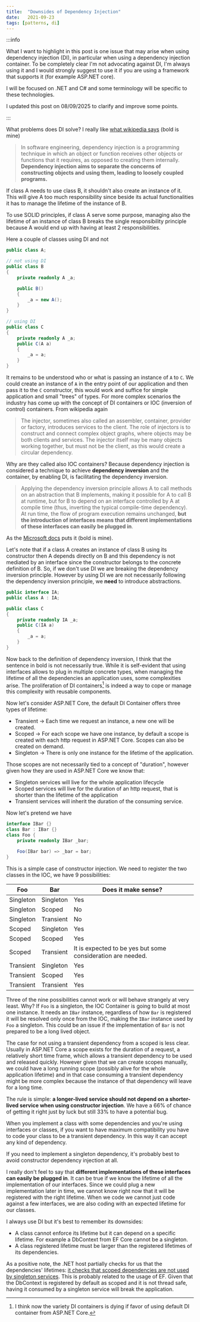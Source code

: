 ```yaml
---
title:  "Downsides of Dependency Injection"
date:   2021-09-23
tags: [patterns, di]
---
```


:::info

What I want to highlight in this post is one issue that may arise when using dependency injection (DI), in particular when using a dependency injection container. To be completely clear I'm not advocating against DI, I'm always using it and I would strongly suggest to use it if you are using a framework that supports it (for example ASP.NET core).

I will be focused on .NET and C# and some terminology will be specific to these technologies.

I updated this post on 08/09/2025 to clarify and improve some points.

:::

What problems does DI solve? I really like [what wikipedia says](https://en.wikipedia.org/w/index.php?title=Dependency_injection&oldid=1309912801) (bold is mine)

>In software engineering, dependency injection is a programming technique in which an object or function receives other objects or functions that it requires, as opposed to creating them internally. **Dependency injection aims to separate the concerns of constructing objects and using them, leading to loosely coupled programs.**

If class A needs to use class B, it shouldn't also create an instance of it. This will give A too much responsibility since beside its actual functionalities it has to manage the lifetime of the instance of B. 

To use SOLID principles, if class A serve some purpose, managing also the lifetime of an instance of class B breaks the single responsibility principle because A would end up with having at least 2 responsibilities.

<!-- truncate -->

Here a couple of classes using DI and not
```csharp title="Samples of DI and not"
public class A;

// not using DI
public class B
{
    private readonly A _a;

    public B()
    {
        _a = new A();
    }
}

// using DI
public class C
{
    private readonly A _a;
    public C(A a)
    {
        _a = a;
    }
}
```

It remains to be understood who or what is passing an instance of `A` to `C`. We could create an instance of `A` in the entry point of our application and then pass it to the `C` constructor, this would work and suffice for simple application and small "trees" of types. For more complex scenarios the industry has come up with the concept of DI containers or IOC (inversion of control) containers. From wikipedia again

> The injector, sometimes also called an assembler, container, provider or factory, introduces services to the client.
> The role of injectors is to construct and connect complex object graphs, where objects may be both clients and services. The injector itself may be many objects working together, but must not be the client, as this would create a circular dependency.

Why are they called also IOC containers? Because dependency injection is considered a technique to achieve **dependency inversion** and the container, by enabling DI, is facilitating the dependency inversion.

>Applying the dependency inversion principle allows A to call methods on an abstraction that B implements, making it possible for A to call B at runtime, but for B to depend on an interface controlled by A at compile time (thus, inverting the typical compile-time dependency). At run time, the flow of program execution remains unchanged, **but the introduction of interfaces means that different implementations of these interfaces can easily be plugged in**.

As the [Microsoft docs](https://docs.microsoft.com/en-us/dotnet/architecture/modern-web-apps-azure/architectural-principles#dependency-inversion) puts it (bold is mine). 

Let's note that if a class A creates an instance of class B using its constructor then A depends directly on B and this dependency is not mediated by an interface since the constructor belongs to the concrete definition of B. So, if we don't use DI we are breaking the dependency inversion principle. However by using DI we are not necessarily following the dependency inversion principle, we **need** to introduce abstractions.

```csharp title="DI with abstractions"
public interface IA;
public class A : IA;

public class C
{
    private readonly IA _a;
    public C(IA a)
    {
        _a = a;
    }
}
```

Now back to the definition of dependency inversion, I think that the sentence in bold is not necessarily true. While it is self-evident that using interfaces allows to plug in multiple concrete types, when managing the lifetime of all the dependencies an application uses, some complexities arise. The proliferation of DI containers[^1] is indeed a way to cope or manage this complexity with reusable components.

Now let's consider ASP.NET Core, the default DI Container offers three types of lifetime:
* Transient -> Each time we request an instance, a new one will be created.
* Scoped -> For each scope we have one instance, by default a scope is created with each http request in ASP.NET Core. Scopes can also be created on demand.
* Singleton -> There is only one instance for the lifetime of the application.
  
Those scopes are not necessarily tied to a concept of "duration", however given how they are used in ASP.NET Core we know that:
- Singleton services will live for the whole application lifecycle 
- Scoped services will live for the duration of an http request, that is shorter than the lifetime of the application
- Transient services will inherit the duration of the consuming service.

Now let's pretend we have

```csharp title="Sample classes and types with dependencies"
interface IBar {}
class Bar : IBar {}
class Foo {
    private readonly IBar _bar;

    Foo(IBar bar) => _bar = bar;
}
```

This is a simple case of constructor injection. We need to register the two classes in the IOC, we have 9 possibilities:

| Foo      | Bar | Does it make sense? |
| ----------- | ----------- | ------|
| Singleton | Singleton | Yes |
| Singleton   | Scoped        | No |
| Singleton   | Transient        | No |
| Scoped | Singleton | Yes |
| Scoped   | Scoped        | Yes |
| Scoped   | Transient        | It is expected to be yes but some consideration are needed. |
| Transient | Singleton | Yes |
| Transient   | Scoped        | Yes |
| Transient   | Transient        | Yes |

Three of the nine possibilities cannot work or will behave strangely at very least. Why? If `Foo` is a singleton, the IOC Container is going to build at most one instance. It needs an `IBar` instance, regardless of how `Bar` is registered it will be resolved only once from the IOC, making the `IBar` instance used by `Foo` a singleton. This could be an issue if the implementation of `Bar` is not prepared to be a long lived object.

The case for not using a transient dependency from a scoped is less clear. Usually in ASP.NET Core a scope exists for the duration of a request, a relatively short time frame, which allows a transient dependency to be used and released quickly. However given that we can create scopes manually, we could have a long running scope (possibly alive for the whole application lifetime) and in that case consuming a transient dependency might be more complex because the instance of that dependency will leave for a long time.

The rule is simple: **a longer-lived service should not depend on a shorter-lived service when using constructor injection**. We have a 66% of chance of getting it right just by luck but still 33% to have a potential bug. 

When you implement a class with some dependencies and you're using interfaces or classes, if you want to have maximum compatibility you have to code your class to be a transient dependency. In this way it can accept any kind of dependency.

If you need to implement a singleton dependency, it's probably best to avoid constructor dependency injection at all. 

I really don't feel to say that **different implementations of these interfaces can easily be plugged in**. It can be true if we know the lifetime of all the implementation of our interfaces. Since we could plug a new implementation later in time, we cannot know right now that it will be registered with the right lifetime. When we code we cannot just code against a few interfaces, we are also coding with an expected lifetime for our classes.

I always use DI but it's best to remember its downsides:
* A class cannot enforce its lifetime but it can depend on a specific lifetime. For example a DbContext from EF Core cannot be a singleton.
* A class registered lifetime must be larger than the registered lifetimes of its dependencies.

As a positive note, the .NET host partially checks for us that the dependencies' lifetimes: [it checks that scoped dependencies are not used by singleton services](https://learn.microsoft.com/en-us/dotnet/core/extensions/dependency-injection#constructor-injection-behavior). This is probably related to the usage of EF. Given that the DbContext is registered by default as scoped and it is not thread safe, having it consumed by a singleton service will break the application. 

[^1]: I think now the variety DI containers is dying if favor of using default DI container from ASP.NET Core.